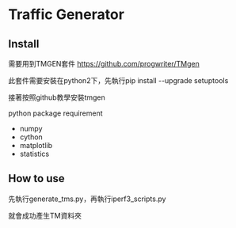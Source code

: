 # Traffic Generator

## Install

需要用到TMGEN套件  https://github.com/progwriter/TMgen

此套件需要安裝在python2下，先執行pip install --upgrade setuptools

接著按照github教學安裝tmgen


python package requirement
* numpy
* cython
* matplotlib
* statistics

## How to use

先執行generate_tms.py，再執行iperf3_scripts.py

就會成功產生TM資料夾

